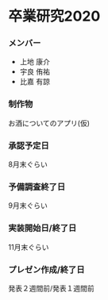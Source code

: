 # 卒業研究2020

### メンバー
* 上地 康介
* 宇良 侑祐
* 比嘉 有諒

### 制作物
お酒についてのアプリ(仮) 

### 承認予定日
8月末ぐらい

### 予備調査終了日
9月末ぐらい

### 実装開始日/終了日
11月末ぐらい

### プレゼン作成/終了日
発表２週間前/発表１週間前
